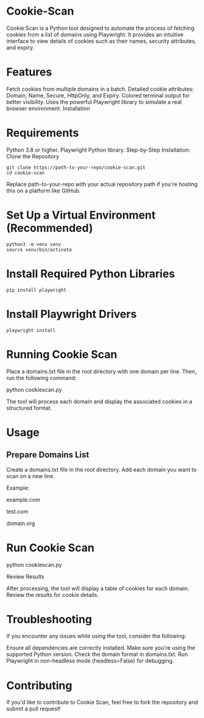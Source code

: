 # Cookie-Scan

Cookie Scan is a Python tool designed to automate the process of fetching cookies from a list of domains using Playwright. It provides an intuitive interface to view details of cookies such as their names, security attributes, and expiry.

# Features
Fetch cookies from multiple domains in a batch.
Detailed cookie attributes: Domain, Name, Secure, HttpOnly, and Expiry.
Colored terminal output for better visibility.
Uses the powerful Playwright library to simulate a real browser environment.
Installation

# Requirements
Python 3.8 or higher.
Playwright Python library.
Step-by-Step Installation:
Clone the Repository


```
git clone https://path-to-your-repo/cookie-scan.git
cd cookie-scan
```

Replace path-to-your-repo with your actual repository path if you're hosting this on a platform like GitHub.

# Set Up a Virtual Environment (Recommended)

```
python3 -m venv venv
source venv/bin/activate
```

# Install Required Python Libraries


```
pip install playwright
```

# Install Playwright Drivers


```
playwright install
```

# Running Cookie Scan

Place a domains.txt file in the root directory with one domain per line. Then, run the following command:


python cookiescan.py

The tool will process each domain and display the associated cookies in a structured format.

# Usage

## Prepare Domains List

Create a domains.txt file in the root directory.
Add each domain you want to scan on a new line.

Example:

example.com

test.com

domain.org


# Run Cookie Scan

python cookiescan.py


Review Results

After processing, the tool will display a table of cookies for each domain. Review the results for cookie details.
 
# Troubleshooting
If you encounter any issues while using the tool, consider the following:

Ensure all dependencies are correctly installed.
Make sure you're using the supported Python version.
Check the domain format in domains.txt.
Run Playwright in non-headless mode (headless=False) for debugging.

# Contributing
If you'd like to contribute to Cookie Scan, feel free to fork the repository and submit a pull request!
